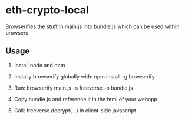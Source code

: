 # eth-crypto-local

Browserifies the stuff in main.js into bundle.js which can be used within browsers

## Usage

1. Install node and npm

2. Instally browserify globally with: npm install -g browserify

3. Run: browserify main.js -s freeverse -o bundle.js

4. Copy bundle.js and reference it in the html of your webapp

5. Call: freeverse.decrypt(...) in client-side javascript
